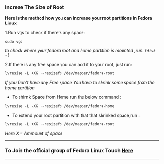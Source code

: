 ### Increae The Size of Root
  **Here is the method how you can increase your root partitions in Fedora Linux**

  1.Run vgs to check if there's any space:

  `sudo vgs`

  *to check where your fedora root and home partition is mounted ,run: `fdisk -l`*

  2.If there is any free space you can add it to your root, just run:

  `lvresize -L +XG --resizefs /dev/mapper/fedora-root`

  *If you Don't have any Free space You have to shrink some space from the home partition*

  - To shirnk Space from Home run the below command :

  `lvresize -L -XG --resizefs /dev/mapper/fedora-home`

  - To extend your root partition with that that shrinked space,run :

  `lvresize -L +XG --resizefs /dev/mapper/fedora-root`

*Here X = Ammount of space*

---
### To Join the official group of Fedora Linux Touch [Here](http://t.me/fedora)
---
